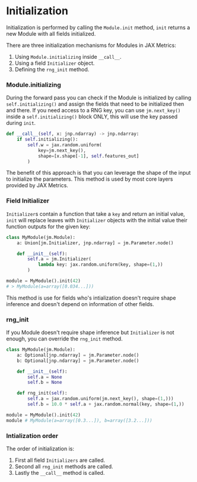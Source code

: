 
# Initialization

Initialization is performed by calling the `Module.init` method, `init` returns a new Module with all fields initialized.

There are three initialization mechanisms for Modules in JAX Metrics:

1. Using `Module.initializing` inside `__call__`. 
2. Using a field `Initializer` object.
3. Defining the `rng_init` method.


### Module.initializing
During the forward pass you can check if the Module is initialized by calling `self.initializing()` and assign the fields that need to be initialized then and there. If you need access to a RNG key, you can use `jm.next_key()` inside a `self.initializing()` block ONLY, this will use the key passed during `init`.

```python
def __call__(self, x: jnp.ndarray) -> jnp.ndarray:
    if self.initializing():
        self.w = jax.random.uniform(
            key=jm.next_key(), 
            shape=[x.shape[-1], self.features_out]
        )
```
The benefit of this approach is that you can leverage the shape of the input to initialize the parameters. This method is used by most core layers provided by JAX Metrics.

### Field Initializer
`Initializer`s contain a function that take a `key` and return an initial value, `init` will replace leaves with `Initializer` objects with the initial value their function outputs for the given key:

```python
class MyModule(jm.Module):
    a: Union[jm.Initializer, jnp.ndarray] = jm.Parameter.node()

    def __init__(self):
        self.a = jm.Initializer(
            lambda key: jax.random.uniform(key, shape=(1,))
        )

module = MyModule().init(42)  
# > MyModule(a=array([0.034...]))
```
This method is use for fields who's intialization doesn't require shape inference and doesn't depend on information of other fields.

### rng_init
If you Module doesn't require shape inference but `Initializer` is not enough, you can override the `rng_init` method.

```python
class MyModule(jm.Module):
    a: Optional[jnp.ndarray] = jm.Parameter.node()
    b: Optional[jnp.ndarray] = jm.Parameter.node()

    def __init__(self):
        self.a = None 
        self.b = None

    def rng_init(self):
        self.a = jax.random.uniform(jm.next_key(), shape=(1,)))
        self.b = 10.0 * self.a + jax.random.normal(key, shape=(1,))

module = MyModule().init(42)
module # MyModule(a=array([0.3...]), b=array([3.2...]))
```

### Intialization order
The order of initialization is:

1. First all field `Initializers` are called.
2. Second all `rng_init` methods are called.
3. Lastly the `__call__` method is called.